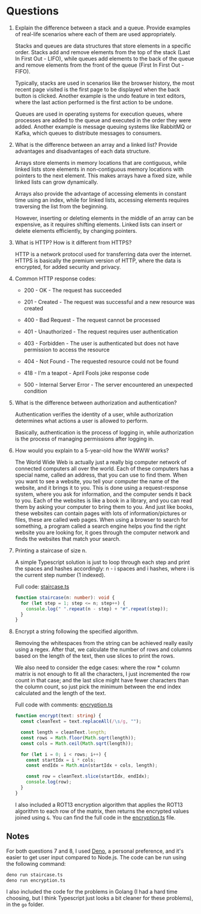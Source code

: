 # Questions

1. Explain the difference between a stack and a queue. Provide examples of real-life scenarios where each of them are used appropriately.

   Stacks and queues are data structures that store elements in a specific order. Stacks add and remove elements from the top of the stack (Last In First Out - LIFO), while queues add elements to the back of the queue and remove elements from the front of the queue (First In First Out - FIFO).

   Typically, stacks are used in scenarios like the browser history, the most recent page visited is the first page to be displayed when the back button is clicked. Another example is the undo feature in text editors, where the last action performed is the first action to be undone.

   Queues are used in operating systems for execution queues, where processes are added to the queue and executed in the order they were added. Another example is message queuing systems like RabbitMQ or Kafka, which queues to distribute messages to consumers.

2. What is the difference between an array and a linked list? Provide advantages and disadvantages of each data structure.

   Arrays store elements in memory locations that are contiguous, while linked lists store elements in non-contiguous memory locations with pointers to the next element. This makes arrays have a fixed size, while linked lists can grow dynamically.

   Arrays also provide the advantage of accessing elements in constant time using an index, while for linked lists, accessing elements requires traversing the list from the beginning.

   However, inserting or deleting elements in the middle of an array can be expensive, as it requires shifting elements. Linked lists can insert or delete elements efficiently, by changing pointers.

3. What is HTTP? How is it different from HTTPS?

   HTTP is a network protocol used for transferring data over the internet. HTTPS is basically the premium version of HTTP, where the data is encrypted, for added security and privacy.

4. Common HTTP response codes:

   - 200 - OK - The request has succeeded

   - 201 - Created - The request was successful and a new resource was created

   - 400 - Bad Request - The request cannot be processed

   - 401 - Unauthorized - The request requires user authentication

   - 403 - Forbidden - The user is authenticated but does not have permission to access the resource

   - 404 - Not Found - The requested resource could not be found

   - 418 - I'm a teapot - April Fools joke response code

   - 500 - Internal Server Error - The server encountered an unexpected condition

5. What is the difference between authorization and authentication?

   Authentication verifies the identity of a user, while authorization determines what actions a user is allowed to perform.

   Basically, authentication is the process of logging in, while authorization is the process of managing permissions after logging in.

6. How would you explain to a 5-year-old how the WWW works?

   The World Wide Web is actually just a really big computer network of connected computers all over the world. Each of these computers has a special name, called an address, that you can use to find them. When you want to see a website, you tell your computer the name of the website, and it brings it to you. This is done using a request-response system, where you ask for information, and the computer sends it back to you. Each of the websites is like a book in a library, and you can read them by asking your computer to bring them to you. And just like books, these websites can contain pages with lots of information/pictures or files, these are called web pages. When using a browser to search for something, a program called a search engine helps you find the right website you are looking for, it goes through the computer network and finds the websites that match your search.

7. Printing a staircase of size n.

   A simple Typescript solution is just to loop through each step and print the spaces and hashes accordingly: n - i spaces and i hashes, where i is the current step number (1 indexed).

   Full code: [staircase.ts](staircase.ts)

   ```ts
   function staircase(n: number): void {
     for (let step = 1; step <= n; step++) {
       console.log(" ".repeat(n - step) + "#".repeat(step));
     }
   }
   ```

8. Encrypt a string following the specified algorithm.

   Removing the whitespaces from the string can be achieved really easily using a regex. After that, we calculate the number of rows and columns based on the length of the text, then use slices to print the rows.

   We also need to consider the edge cases: where the row \* column matrix is not enough to fit all the characters, I just incremented the row count in that case; and the last slice might have fewer characters than the column count, so just pick the minimum between the end index calculated and the length of the text.

   Full code with comments: [encryption.ts](encryption.ts)

   ```ts
   function encrypt(text: string) {
     const cleanText = text.replaceAll(/\s/g, "");

     const length = cleanText.length;
     const rows = Math.floor(Math.sqrt(length));
     const cols = Math.ceil(Math.sqrt(length));

     for (let i = 0; i < rows; i++) {
       const startIdx = i * cols;
       const endIdx = Math.min(startIdx + cols, length);

       const row = cleanText.slice(startIdx, endIdx);
       console.log(row);
     }
   }
   ```

   I also included a ROT13 encryption algorithm that applies the ROT13 algorithm to each row of the matrix, then returns the encrypted values joined using `&`. You can find the full code in the [encryption.ts](encryption.ts) file.

## Notes

For both questions 7 and 8, I used [Deno](https://deno.com/), a personal preference, and it's easier to get user input compared to Node.js. The code can be run using the following command:

```bash
deno run staircase.ts
deno run encryption.ts
```

I also included the code for the problems in Golang (I had a hard time choosing, but I think Typescript just looks a bit cleaner for these problems), in the `go` folder.
